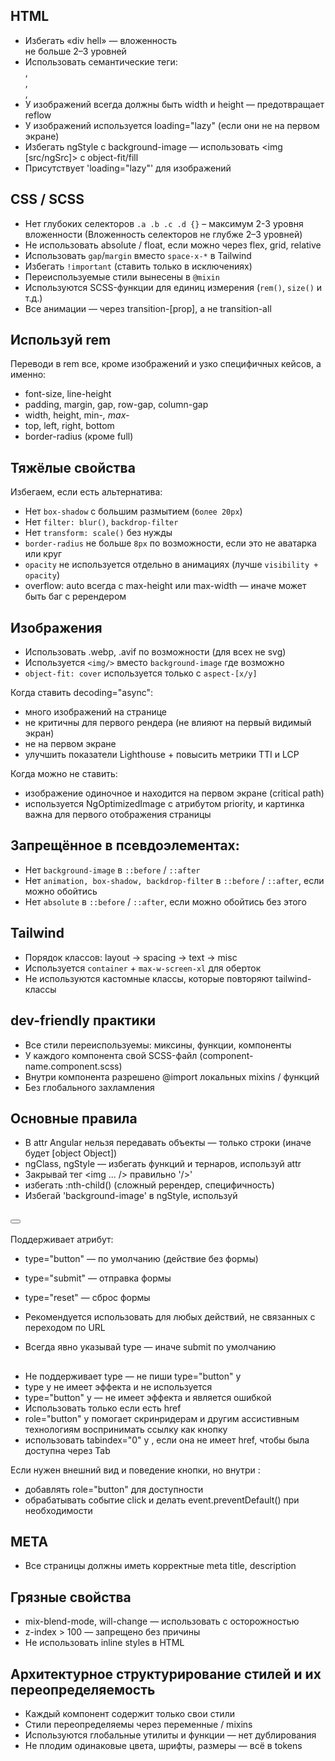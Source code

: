 ## HTML

- Избегать «div hell» — вложенность <div><div><div> не больше 2–3 уровней
- Использовать семантические теги: <section>, <nav>, <main>, <footer>
- У изображений всегда должны быть width и height — предотвращает reflow
- У изображений используется loading="lazy" (если они не на первом экране)
- Избегать ngStyle с background-image — использовать <img [src/ngSrc]> с object-fit/fill
- Присутствует 'loading="lazy"' для изображений

## CSS / SCSS

- Нет глубоких селекторов `.a .b .c .d {}` – максимум 2-3 уровня вложенности (Вложенность селекторов не глубже 2–3 уровней)
- Не использовать absolute / float, если можно через flex, grid, relative
- Использовать `gap`/`margin` вместо `space-x-*` в Tailwind
- Избегать `!important` (ставить только в исключениях)
- Переиспользуемые стили вынесены в `@mixin`
- Используются SCSS-функции для единиц измерения (`rem()`, `size()` и т.д.)
- Все анимации — через transition-[prop], а не transition-all

## Используй rem

Переводи в rem все, кроме изображений и узко специфичных кейсов, а именно:
- font-size, line-height
- padding, margin, gap, row-gap, column-gap
- width, height, min-*, max-*
- top, left, right, bottom
- border-radius (кроме full)

## Тяжёлые свойства

Избегаем, если есть альтернатива:
- Нет `box-shadow` с большим размытием (`более 20px`)
- Нет `filter: blur()`, `backdrop-filter`
- Нет `transform: scale()` без нужды
- `border-radius` не больше `8px` по возможности, если это не аватарка или круг
- `opacity` не используется отдельно в анимациях (лучше `visibility + opacity`)
- overflow: auto всегда с max-height или max-width — иначе может быть баг с ререндером

## Изображения

- Использовать .webp, .avif по возможности (для всех не svg)
- Используется `<img/>` вместо `background-image` где возможно
- `object-fit: cover` используется только с `aspect-[x/y]`

Когда ставить decoding="async":
- много изображений на странице
- не критичны для первого рендера (не влияют на первый видимый экран)
- не на первом экране
- улучшить показатели Lighthouse + повысить метрики TTI и LCP

Когда можно не ставить:
- изображение одиночное и находится на первом экране (critical path)
- используется NgOptimizedImage с атрибутом priority, и картинка важна для первого отображения страницы

## Запрещённое в псевдоэлементах:

- Нет `background-image` в `::before` / `::after`
- Нет `animation, box-shadow, backdrop-filter` в `::before` / `::after`, если можно обойтись
- Нет `absolute` в `::before` / `::after`, если можно обойтись без этого

## Tailwind

- Порядок классов: layout → spacing → text → misc
- Используется `container` + `max-w-screen-xl` для оберток
- Не используются кастомные классы, которые повторяют tailwind-классы

## dev-friendly практики

- Все стили переиспользуемы: миксины, функции, компоненты
- У каждого компонента свой SCSS-файл (component-name.component.scss)
- Внутри компонента разрешено @import локальных mixins / функций
- Без глобального захламления

## Основные правила

- В attr Angular нельзя передавать объекты — только строки (иначе будет [object Object])
- ngClass, ngStyle — избегать функций и тернаров, используй attr
- Закрывай тег <img ... /> правильно '/>'
- избегать :nth-child() (сложный ререндер, специфичность)
- Избегай 'background-image' в ngStyle, используй <img>

## <button>

Поддерживает атрибут:
- type="button" — по умолчанию (действие без формы)
- type="submit" — отправка формы
- type="reset" — сброс формы

- Рекомендуется использовать для любых действий, не связанных с переходом по URL
- Всегда явно указывай type — иначе submit по умолчанию

## <a>

- Не поддерживает type — не пиши type="button" у <a>
- type у <a> не имеет эффекта и не используется
- type="button" у <a> — не имеет эффекта и является ошибкой
- Использовать <a> только если есть href
- role="button" у <a> помогает скринридерам и другим ассистивным технологиям воспринимать ссылку как кнопку
- использовать tabindex="0" у <a>, если она не имеет href, чтобы была доступна через Tab

Если нужен внешний вид и поведение кнопки, но внутри <a>:
- добавлять role="button" для доступности
- обрабатывать событие click и делать event.preventDefault() при необходимости

## META

- Все страницы должны иметь корректные meta title, description

## Грязные свойства

- mix-blend-mode, will-change — использовать с осторожностью
- z-index > 100 — запрещено без причины
- Не использовать inline styles в HTML

## Архитектурное структурирование стилей и их переопределяемость

- Каждый компонент содержит только свои стили
- Стили переопределяемы через переменные / mixins
- Используются глобальные утилиты и функции — нет дублирования
- Не плодим одинаковые цвета, шрифты, размеры — всё в tokens